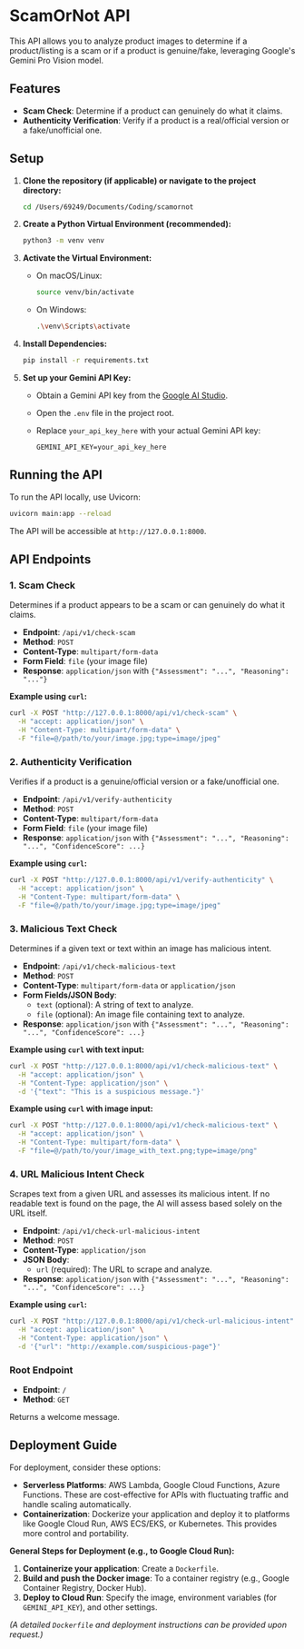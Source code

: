 # ScamOrNot API

This API allows you to analyze product images to determine if a product/listing is a scam or if a product is genuine/fake, leveraging Google's Gemini Pro Vision model.

## Features

*   **Scam Check**: Determine if a product can genuinely do what it claims.
*   **Authenticity Verification**: Verify if a product is a real/official version or a fake/unofficial one.

## Setup

1.  **Clone the repository (if applicable) or navigate to the project directory:**

    ```bash
    cd /Users/69249/Documents/Coding/scamornot
    ```

2.  **Create a Python Virtual Environment (recommended):**

    ```bash
    python3 -m venv venv
    ```

3.  **Activate the Virtual Environment:**

    *   On macOS/Linux:

        ```bash
        source venv/bin/activate
        ```

    *   On Windows:

        ```bash
        .\venv\Scripts\activate
        ```

4.  **Install Dependencies:**

    ```bash
    pip install -r requirements.txt
    ```

5.  **Set up your Gemini API Key:**

    *   Obtain a Gemini API key from the [Google AI Studio](https://aistudio.google.com/app/apikey).
    *   Open the `.env` file in the project root.
    *   Replace `your_api_key_here` with your actual Gemini API key:

        ```
        GEMINI_API_KEY=your_api_key_here
        ```

## Running the API

To run the API locally, use Uvicorn:

```bash
uvicorn main:app --reload
```

The API will be accessible at `http://127.0.0.1:8000`.

## API Endpoints

### 1. Scam Check

Determines if a product appears to be a scam or can genuinely do what it claims.

*   **Endpoint**: `/api/v1/check-scam`
*   **Method**: `POST`
*   **Content-Type**: `multipart/form-data`
*   **Form Field**: `file` (your image file)
*   **Response**: `application/json` with `{"Assessment": "...", "Reasoning": "..."}`

**Example using `curl`:**

```bash
curl -X POST "http://127.0.0.1:8000/api/v1/check-scam" \
  -H "accept: application/json" \
  -H "Content-Type: multipart/form-data" \
  -F "file=@/path/to/your/image.jpg;type=image/jpeg"
```

### 2. Authenticity Verification

Verifies if a product is a genuine/official version or a fake/unofficial one.

*   **Endpoint**: `/api/v1/verify-authenticity`
*   **Method**: `POST`
*   **Content-Type**: `multipart/form-data`
*   **Form Field**: `file` (your image file)
*   **Response**: `application/json` with `{"Assessment": "...", "Reasoning": "...", "ConfidenceScore": ...}`

**Example using `curl`:**

```bash
curl -X POST "http://127.0.0.1:8000/api/v1/verify-authenticity" \
  -H "accept: application/json" \
  -H "Content-Type: multipart/form-data" \
  -F "file=@/path/to/your/image.jpg;type=image/jpeg"
```

### 3. Malicious Text Check

Determines if a given text or text within an image has malicious intent.

*   **Endpoint**: `/api/v1/check-malicious-text`
*   **Method**: `POST`
*   **Content-Type**: `multipart/form-data` or `application/json`
*   **Form Fields/JSON Body**: 
    *   `text` (optional): A string of text to analyze.
    *   `file` (optional): An image file containing text to analyze.
*   **Response**: `application/json` with `{"Assessment": "...", "Reasoning": "...", "ConfidenceScore": ...}`

**Example using `curl` with text input:**

```bash
curl -X POST "http://127.0.0.1:8000/api/v1/check-malicious-text" \
  -H "accept: application/json" \
  -H "Content-Type: application/json" \
  -d '{"text": "This is a suspicious message."}'
```

**Example using `curl` with image input:**

```bash
curl -X POST "http://127.0.0.1:8000/api/v1/check-malicious-text" \
  -H "accept: application/json" \
  -H "Content-Type: multipart/form-data" \
  -F "file=@/path/to/your/image_with_text.png;type=image/png"
```

### 4. URL Malicious Intent Check

Scrapes text from a given URL and assesses its malicious intent. If no readable text is found on the page, the AI will assess based solely on the URL itself.

*   **Endpoint**: `/api/v1/check-url-malicious-intent`
*   **Method**: `POST`
*   **Content-Type**: `application/json`
*   **JSON Body**: 
    *   `url` (required): The URL to scrape and analyze.
*   **Response**: `application/json` with `{"Assessment": "...", "Reasoning": "...", "ConfidenceScore": ...}`

**Example using `curl`:**

```bash
curl -X POST "http://127.0.0.1:8000/api/v1/check-url-malicious-intent" \
  -H "accept: application/json" \
  -H "Content-Type: application/json" \
  -d '{"url": "http://example.com/suspicious-page"}'
```

### Root Endpoint

*   **Endpoint**: `/`
*   **Method**: `GET`

Returns a welcome message.

## Deployment Guide

For deployment, consider these options:

*   **Serverless Platforms**: AWS Lambda, Google Cloud Functions, Azure Functions. These are cost-effective for APIs with fluctuating traffic and handle scaling automatically.
*   **Containerization**: Dockerize your application and deploy it to platforms like Google Cloud Run, AWS ECS/EKS, or Kubernetes. This provides more control and portability.

**General Steps for Deployment (e.g., to Google Cloud Run):**

1.  **Containerize your application**: Create a `Dockerfile`.
2.  **Build and push the Docker image**: To a container registry (e.g., Google Container Registry, Docker Hub).
3.  **Deploy to Cloud Run**: Specify the image, environment variables (for `GEMINI_API_KEY`), and other settings.

*(A detailed `Dockerfile` and deployment instructions can be provided upon request.)*